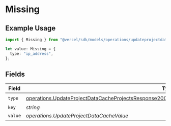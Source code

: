 # Missing

## Example Usage

```typescript
import { Missing } from "@vercel/sdk/models/operations/updateprojectdatacache.js";

let value: Missing = {
  type: "ip_address",
};
```

## Fields

| Field                                                                                                                                                                                                                                  | Type                                                                                                                                                                                                                                   | Required                                                                                                                                                                                                                               | Description                                                                                                                                                                                                                            |
| -------------------------------------------------------------------------------------------------------------------------------------------------------------------------------------------------------------------------------------- | -------------------------------------------------------------------------------------------------------------------------------------------------------------------------------------------------------------------------------------- | -------------------------------------------------------------------------------------------------------------------------------------------------------------------------------------------------------------------------------------- | -------------------------------------------------------------------------------------------------------------------------------------------------------------------------------------------------------------------------------------- |
| `type`                                                                                                                                                                                                                                 | [operations.UpdateProjectDataCacheProjectsResponse200ApplicationJSONResponseBodySecurityFirewallRoutesType](../../models/operations/updateprojectdatacacheprojectsresponse200applicationjsonresponsebodysecurityfirewallroutestype.md) | :heavy_check_mark:                                                                                                                                                                                                                     | N/A                                                                                                                                                                                                                                    |
| `key`                                                                                                                                                                                                                                  | *string*                                                                                                                                                                                                                               | :heavy_minus_sign:                                                                                                                                                                                                                     | N/A                                                                                                                                                                                                                                    |
| `value`                                                                                                                                                                                                                                | *operations.UpdateProjectDataCacheValue*                                                                                                                                                                                               | :heavy_minus_sign:                                                                                                                                                                                                                     | N/A                                                                                                                                                                                                                                    |